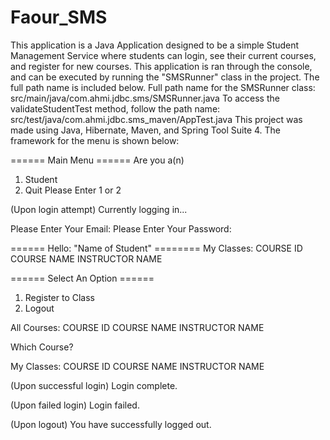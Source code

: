 # Faour_SMS
This application is a Java Application designed to be a simple Student Management Service where students can login, see their current courses, and register for new courses. This application is ran through the console, and can be executed by running the "SMSRunner" class in the project. The full path name is included below.
Full path name for the SMSRunner class: src/main/java/com.ahmi.jdbc.sms/SMSRunner.java
To access the validateStudentTest method, follow the path name: src/test/java/com.ahmi.jdbc.sms_maven/AppTest.java
This project was made using Java, Hibernate, Maven, and Spring Tool Suite 4.
The framework for the menu is shown below:

====== Main Menu ======
Are you a(n)
1. Student
2. Quit
Please Enter 1 or 2

(Upon login attempt)
Currently logging in...

Please Enter Your Email:
Please Enter Your Password:

====== Hello: "Name of Student" ========
My Classes:
COURSE ID     COURSE NAME     INSTRUCTOR NAME

====== Select An Option ======
1. Register to Class
2. Logout

All Courses:
COURSE ID     COURSE NAME     INSTRUCTOR NAME

Which Course?

My Classes:
COURSE ID     COURSE NAME     INSTRUCTOR NAME

(Upon successful login)
Login complete.

(Upon failed login)
Login failed.

(Upon logout)
You have successfully logged out.
